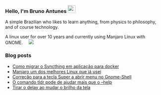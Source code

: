 ### Hello, I'm Bruno Antunes <img src="https://media.giphy.com/media/hvRJCLFzcasrR4ia7z/giphy.gif" width="25px">

A simple Brazilian who likes to learn anything, from physics to philosophy, and of course technology.

A linux user for over 10 years and currently using  Manjaro Linux with GNOME. <img src="https://www.wiki.manjaro.org/images/0/07/Manjaro-logo.png" width="15px"><img src="https://cdn0.iconfinder.com/data/icons/flat-round-system/512/gnome-18.png"> 


<!--
**antun3s/antun3s** is a ✨ _special_ ✨ repository because its `README.md` (this file) appears on your GitHub profile.

Here are some ideas to get you started:

- 🔭 I’m currently working on ...
- 🌱 I’m currently learning ...
- 👯 I’m looking to collaborate on ...
- 🤔 I’m looking for help with ...
- 💬 Ask me about ...
- 📫 How to reach me: ...
- 😄 Pronouns: ...
- ⚡ Fun fact: ...
-->

### Blog posts
<!-- BLOG-POST-LIST:START -->
- [Como migrar o Syncthing em aplicação para docker](https://brunoantuness.wordpress.com/2022/05/20/como-migrar-o-syncthing-em-aplicacao-para-docker/)
- [Manjaro um dos melhores Linux que já usei](https://brunoantuness.wordpress.com/2021/08/10/manjaro-um-dos-melhores-linux-que-ja-usei/)
- [Correção para a tecla Super a abrir menu no Gnome-Shell](https://brunoantuness.wordpress.com/2020/05/11/correcao-para-a-tecla-super-a-abrir-menu-no-gnome-shell/)
- [O comando tldr pode de ajudar mais que o –help](https://brunoantuness.wordpress.com/2020/04/04/o-comando-tldr-pode-de-ajudar-mais-que-o-help/)
- [Tirar o delay ao mudar o brilho da tela](https://brunoantuness.wordpress.com/2020/02/15/tirar-o-delay-ao-mudar-o-brilho-da-tela/)
<!-- BLOG-POST-LIST:END -->